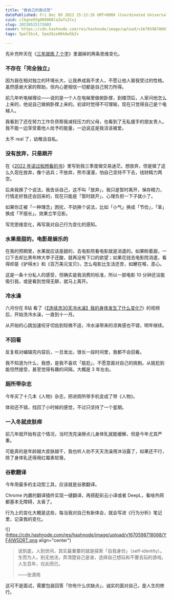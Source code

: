 ```yaml
---
title: "做自己的面试官"
datePublished: Fri Dec 09 2022 15:13:26 GMT+0000 (Coordinated Universal Time)
cuid: clbgne93g000008la2w7u2txj
slug: 20230525172603
cover: https://cdn.hashnode.com/res/hashnode/image/upload/v1670598780010/nIYxQ5RGk.gif
tags: 5pel5bi4, 5pe26ze06k6w5b2v

---
```


先补充昨天在《[三年就练 7 个字](http://mp.weixin.qq.com/s?__biz=MzI3MzU5MDA1OQ==&mid=2247487257&idx=1&sn=57eccdc0a439287b688cfa57fc7ee329&chksm=eb21bd5ddc56344bb9b09b0c3f9e6577147bea35da0b4fca961586990933cf995008ce69eb1f&scene=21#wechat_redirect)》里漏掉的两条思维变化。

### **不存在「完全独立」**

因为我在相对独立的环境长大，让我养成我不求人，不愿让他人替我受过的性格。虽然感谢大家的帮助，但内心更相信一切都是自己努力所得。

前几年听电梯理论——说的是一个人在电梯里做俯卧撑，到楼顶后，人家问他怎么上来的，他说自己做俯卧撑上来的。初读时觉得不可理喻，现在只觉得自己是个电梯人。

我看到了还在努力工作负债帮我减轻压力的父母，也看到了无私援手的朋友贵人。我不能一边享受着他人给予的能量，一边说这是我活该被爱。

太不 real 了，幼稚且自私。

### **没有放弃，只是跳开**

在《[2022 年读过和想看的书](http://mp.weixin.qq.com/s?__biz=MzI3MzU5MDA1OQ==&mid=2247487210&idx=1&sn=d6fdb6d3dbb8b26ef5e769a7959c188f&chksm=eb21bcaedc5635b8d779d0fe2991767f0f8c7891d25d0e7a204c3944251271fe7c038097ba4e&scene=21#wechat_redirect)》里写到我三季度做交易迷茫。想放弃，但是做了这么久现在放弃，像个逃兵；不放弃，熊市漫漫，怕自己坚持不下去，钱财精力两空。

后来我换了个说法，我告诉自己，这不叫「放弃」，我只是暂时离开，保存精力，行情走好我还会回来的，现在只能是「暂时跳开」，心理负担一下子就小了。

如果你正被「一种理念」困扰，不妨换个说法，比如「小气」换成「节俭」，「笨」换成「不擅长」。效果立竿见影。

写完思维变化，再写我对自己行为变化的感知。

### **水果是甜的，电影是娱乐的**

在我的预期里，水果就应该是甜的，去电影院看电影就是消遣的。如果盼着甜，一口下去却比黑布林大李子还酸，就再没有下口的欲望；如果花钱去电影院消遣，看得却是《驴得水》和《百万美元宝贝》，怎么电影比生活还苦，如鲠在喉，恶心。

这是一条十分私人的感受，但确实是我消费的标准，所以一部电影 10 分钟还没能吸引我，或是看到觉得无聊，就马上离开。

### **冷水澡**

六月份在 B站 看了《[【连续洗30天冷水澡】我的身体发生了什么变化?](https://www.bilibili.com/video/BV1F5411R7jb/)》的视频后，开始洗冷水澡，一直到十一月。

从开始的心跳加速咬牙切齿到轻微不适，冷水澡带来的凉爽感也不错，明年继续。

### **不回看**

反复核对编辑完内容后，一旦发出，很长一段时间里，我都不会回看。

我不知道为什么，我想，是我不喜欢「尴尬」，不愿意面对自己的挑剔。从尴尬到能坦然接受，甚至觉得有趣的间隔，大概是 3 年左右。

### **厕所带杂志**

今年买了十几本《人物》杂志，把进厕所带手机变成了带《人物》。

体验还不错，找回了小时候的感觉，不过只坚持了一个星期。

### **一入冬就皮肤痒**

前几年就开始有这个情况，当时洗完澡擦点儿身体乳就能缓解，但是今年尤其严重。

可能真的是年龄越大皮肤越干，我也听人劝不天天洗澡用沐浴露了，如果还不行，除了身体乳还得用红霉素软膏。

### **谷歌翻译**

今年用最多的主动型工具，应该就是谷歌翻译。

Chrome 内置的翻译插件实现一键翻译，再搭配彩云小译或者 DeepL，看啥外网都基本无障碍，太香了。

行为上的变化大概是这些，每当我对自己有新体会，就会写进《行为分析》笔记里，记录我的变化。

![](https://cdn.hashnode.com/res/hashnode/image/upload/v1670598718068/YF4IW5DRT.png align="center")

> 说到底，人到世间，其实最重要的就是探索「自我身份」（self-identity）。生而为人，别无他法，弄清楚自己是谁，选择自己想玩和不要去玩的游戏。人生百年，仅此而已。
> 
> ——张潇雨

这可不是面试，需要包装回答「你有什么优缺点」，诚实的面对自己，是人生的修行。